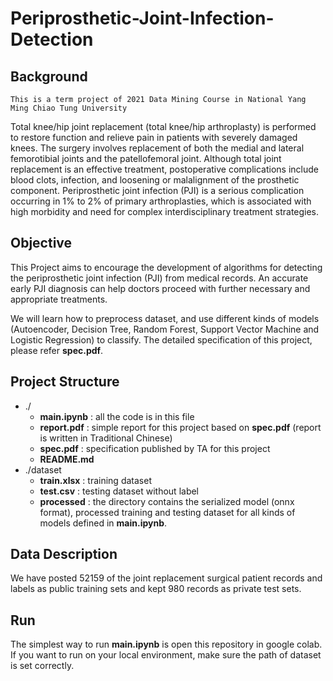 # Periprosthetic-Joint-Infection-Detection

## Background

```
This is a term project of 2021 Data Mining Course in National Yang Ming Chiao Tung University 
```

Total knee/hip joint replacement (total knee/hip arthroplasty) is performed to restore function and relieve pain in patients with severely damaged knees. 
The surgery involves replacement of both the medial and lateral femorotibial joints and the patellofemoral joint. Although total joint replacement is an effective 
treatment, postoperative complications include blood clots, infection, and loosening or malalignment of the prosthetic component. Periprosthetic joint 
infection (PJI) is a serious complication occurring in 1% to 2% of primary arthroplasties, which is associated with high morbidity and need for complex 
interdisciplinary treatment strategies.

## Objective
This Project aims to encourage the development of algorithms for detecting the periprosthetic joint infection (PJI) from medical records. An accurate early PJI diagnosis can help doctors proceed with further necessary and appropriate treatments.

We will learn how to preprocess dataset, and use different kinds of models (Autoencoder, Decision Tree, Random Forest, Support Vector Machine and Logistic Regression) to classify. The detailed specification of this project, please refer ****spec.pdf****.

## Project Structure
- ./
  - ****main.ipynb**** : all the code is in this file
  - ****report.pdf**** : simple report for this project based on ****spec.pdf**** (report is written in Traditional Chinese)
  - ****spec.pdf**** : specification published by TA for this project
  - ****README.md****
- ./dataset
  - ****train.xlsx**** : training dataset
  - ****test.csv**** : testing dataset without label
  - ****processed**** : the directory contains the serialized model (onnx format), processed training and testing dataset for all kinds of models defined in ****main.ipynb****.

## Data Description
We have posted 52159 of the joint replacement surgical patient records and labels as public training sets and kept 980 records as private test sets.

## Run
The simplest way to run **main.ipynb** is open this repository in google colab. If you want to run on your local environment, make sure the path of dataset is set correctly.


